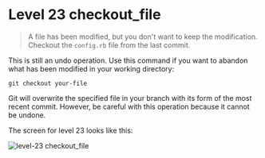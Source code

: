 
# Level 23 checkout_file

> A file has been modified, but you don't want to keep the modification. Checkout the `config.rb` file from the last commit.

This is still an undo operation. Use this command if you want to abandon what has been modified in your working directory:

```shell
git checkout your-file
```

Git will overwrite the specified file in your branch with its form of the most recent commit. However, be careful with this operation because it cannot be undone.

The screen for level 23 looks like this:

![level-23 checkout_file](images/level-23-checkout-file.png)

